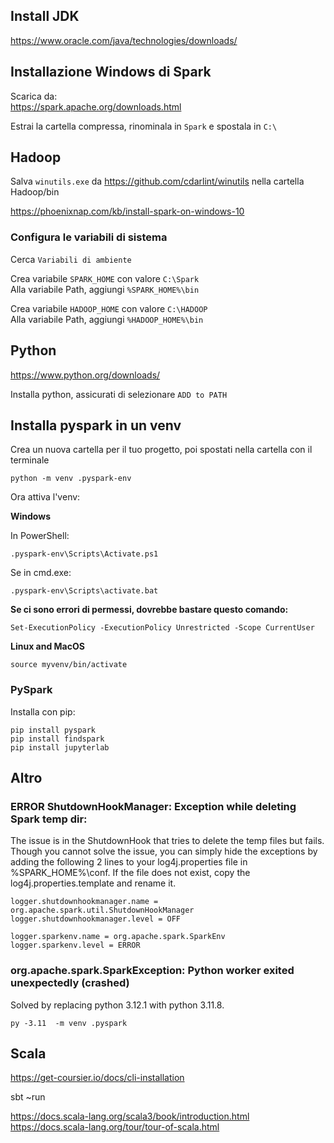 ## Install JDK 
https://www.oracle.com/java/technologies/downloads/

## Installazione Windows di Spark

Scarica da:  
https://spark.apache.org/downloads.html

Estrai la cartella compressa, rinominala in `Spark` e spostala in `C:\`

## Hadoop

Salva `winutils.exe` da https://github.com/cdarlint/winutils
nella cartella Hadoop/bin 

https://phoenixnap.com/kb/install-spark-on-windows-10

### Configura le variabili di sistema

Cerca `Variabili di ambiente`

Crea variabile `SPARK_HOME` con valore `C:\Spark`  
Alla variabile Path, aggiungi `%SPARK_HOME%\bin`

Crea variabile `HADOOP_HOME` con valore `C:\HADOOP`  
Alla variabile Path, aggiungi `%HADOOP_HOME%\bin`

## Python

https://www.python.org/downloads/

Installa python, assicurati di selezionare `ADD to PATH`


## Installa pyspark in un venv
Crea un nuova cartella per il tuo progetto, poi spostati nella cartella con il terminale


```
python -m venv .pyspark-env
```
Ora attiva l'venv:

**Windows**

In PowerShell:
```
.pyspark-env\Scripts\Activate.ps1
```
Se in cmd.exe:
```
.pyspark-env\Scripts\activate.bat
```  
**Se ci sono errori di permessi, dovrebbe bastare questo comando:**
```
Set-ExecutionPolicy -ExecutionPolicy Unrestricted -Scope CurrentUser
```

**Linux and MacOS**
```
source myvenv/bin/activate
```

### PySpark

Installa con pip:
```
pip install pyspark
pip install findspark
pip install jupyterlab
```

## Altro

### ERROR ShutdownHookManager: Exception while deleting Spark temp dir:

The issue is in the ShutdownHook that tries to delete the temp files but fails. Though you cannot solve the issue, you can simply hide the exceptions by adding the following 2 lines to your log4j.properties file in %SPARK_HOME%\conf. If the file does not exist, copy the log4j.properties.template and rename it.

```
logger.shutdownhookmanager.name = org.apache.spark.util.ShutdownHookManager
logger.shutdownhookmanager.level = OFF

logger.sparkenv.name = org.apache.spark.SparkEnv
logger.sparkenv.level = ERROR
```


### org.apache.spark.SparkException: Python worker exited unexpectedly (crashed)

Solved by replacing python 3.12.1 with python 3.11.8.
```
py -3.11  -m venv .pyspark
```


## Scala

https://get-coursier.io/docs/cli-installation

sbt
~run

https://docs.scala-lang.org/scala3/book/introduction.html
https://docs.scala-lang.org/tour/tour-of-scala.html


